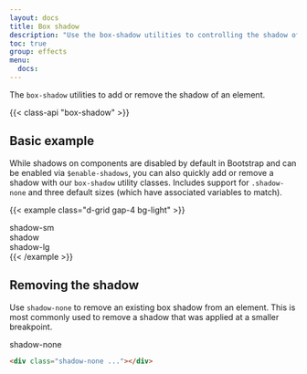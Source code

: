 ```yaml
---
layout: docs
title: Box shadow
description: "Use the box-shadow utilities to controlling the shadow of an element."
toc: true
group: effects
menu:
  docs:    
---
```


The `box-shadow` utilities to add or remove the shadow of an element.

{{< class-api "box-shadow" >}}

## Basic example

While shadows on components are disabled by default in Bootstrap and can be enabled via `$enable-shadows`, you can also quickly add or remove a shadow with our `box-shadow` utility classes. Includes support for `.shadow-none` and three default sizes (which have associated variables to match).

{{< example class="d-grid gap-4 bg-light" >}}
<div class="shadow-sm p-3 bg-white rounded">shadow-sm</div>
<div class="shadow p-3 bg-white rounded">shadow</div>
<div class="shadow-lg p-3 bg-white rounded">shadow-lg</div>
{{< /example >}}

## Removing the shadow

Use `shadow-none` to remove an existing box shadow from an element. This is most commonly used to remove a shadow that was applied at a smaller breakpoint.

<div class="bd-example bg-light">
    <div class="shadow-none p-3 bg-white rounded">shadow-none</div>
</div>

```html
<div class="shadow-none ..."></div>
```